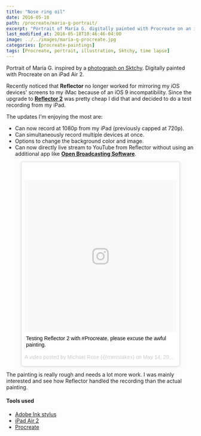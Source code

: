 ```yaml
---
title: "Nose ring oil"
date: 2016-05-18
path: /procreate/maria-g-portrait/
excerpt: "Portrait of María G. digitally painted with Procreate on an iPad."
last_modified_at: 2016-05-18T10:46:46-04:00
image: ../../images/maria-g-procreate.jpg
categories: [procreate-paintings]
tags: [Procreate, portrait, illustration, Sktchy, time lapse]
---
```


Portrait of María G. inspired by a [photograph on Sktchy](https://sktchy.com/buLgeD). Digitally painted with Procreate on an iPad Air 2.

Recently noticed that **Reflector** no longer worked for mirroring my iOS devices' screens to my iMac because of an iOS 9 incompatibility. Since the upgrade to [**Reflector 2**](http://www.airsquirrels.com/reflector/) was pretty cheap I did that and decided to do a test recording from my iPad.

The updates I'm enjoying the most are:

- Can now record at 1080p from my iPad (previously capped at 720p).
- Can simultaneously record multiple devices at once.
- Options to change the background color and image.
- Can now directly live stream to YouTube from Reflector without using an additional app like [**Open Broadcasting Software**](https://obsproject.com/).

<figure>
  <blockquote class="instagram-media" data-instgrm-captioned data-instgrm-version="7" style=" background:#FFF; border:0; border-radius:3px; box-shadow:0 0 1px 0 rgba(0,0,0,0.5),0 1px 10px 0 rgba(0,0,0,0.15); margin: 1px; max-width:658px; padding:0; width:99.375%; width:-webkit-calc(100% - 2px); width:calc(100% - 2px);"><div style="padding:8px;"> <div style=" background:#F8F8F8; line-height:0; margin-top:40px; padding:50.0% 0; text-align:center; width:100%;"> <div style=" background:url(data:image/png;base64,iVBORw0KGgoAAAANSUhEUgAAACwAAAAsCAMAAAApWqozAAAABGdBTUEAALGPC/xhBQAAAAFzUkdCAK7OHOkAAAAMUExURczMzPf399fX1+bm5mzY9AMAAADiSURBVDjLvZXbEsMgCES5/P8/t9FuRVCRmU73JWlzosgSIIZURCjo/ad+EQJJB4Hv8BFt+IDpQoCx1wjOSBFhh2XssxEIYn3ulI/6MNReE07UIWJEv8UEOWDS88LY97kqyTliJKKtuYBbruAyVh5wOHiXmpi5we58Ek028czwyuQdLKPG1Bkb4NnM+VeAnfHqn1k4+GPT6uGQcvu2h2OVuIf/gWUFyy8OWEpdyZSa3aVCqpVoVvzZZ2VTnn2wU8qzVjDDetO90GSy9mVLqtgYSy231MxrY6I2gGqjrTY0L8fxCxfCBbhWrsYYAAAAAElFTkSuQmCC); display:block; height:44px; margin:0 auto -44px; position:relative; top:-22px; width:44px;"></div></div> <p style=" margin:8px 0 0 0; padding:0 4px;"> <a href="https://www.instagram.com/p/BFZ4HeEgU48/" style=" color:#000; font-family:Arial,sans-serif; font-size:14px; font-style:normal; font-weight:normal; line-height:17px; text-decoration:none; word-wrap:break-word;" target="_blank">Testing Reflector 2 with #Procreate, please excuse the awful painting.</a></p> <p style=" color:#c9c8cd; font-family:Arial,sans-serif; font-size:14px; line-height:17px; margin-bottom:0; margin-top:8px; overflow:hidden; padding:8px 0 7px; text-align:center; text-overflow:ellipsis; white-space:nowrap;">A video posted by Michael Rose (@mmistakes) on <time style=" font-family:Arial,sans-serif; font-size:14px; line-height:17px;" datetime="2016-05-14T22:24:35+00:00">May 14, 2016 at 3:24pm PDT</time></p></div></blockquote>
  <script async defer src="//platform.instagram.com/en_US/embeds.js"></script>
</figure>

The painting is really rough and needs a lot more work. I was mainly interested and see how Reflector handled the recording than the actual painting.

#### Tools used

- [Adobe Ink stylus](https://www.amazon.com/Adobe-Creative-Connected-Precision-Stylus/dp/B00LNECVN6/ref=as_li_ss_tl?ie=UTF8&qid=1461688574&sr=8-1&keywords=adobe+ink&linkCode=ll1&tag=mademist-20&linkId=85c30649adf50e2ff0b9c753f6dfe2c9)
- [iPad Air 2](https://en.wikipedia.org/wiki/IPad_Air_2)
- [Procreate](https://procreate.art/)
